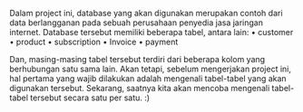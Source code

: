 Dalam project ini, database yang akan digunakan merupakan contoh dari data berlangganan pada sebuah perusahaan penyedia jasa jaringan internet. Database tersebut memiliki beberapa tabel, antara lain:
• customer
• product
• subscription
• Invoice
• payment

Dan, masing-masing tabel tersebut terdiri dari beberapa kolom yang berhubungan satu sama lain. Akan tetapi, sebelum mengerjakan project ini, hal pertama yang wajib dilakukan adalah mengenali tabel-tabel yang akan digunakan tersebut.
Sekarang, saatnya kita akan mencoba mengenali tabel-tabel tersebut secara satu per satu. :)
